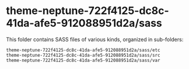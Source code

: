 # theme-neptune-722f4125-dc8c-41da-afe5-912088951d2a/sass

This folder contains SASS files of various kinds, organized in sub-folders:

    theme-neptune-722f4125-dc8c-41da-afe5-912088951d2a/sass/etc
    theme-neptune-722f4125-dc8c-41da-afe5-912088951d2a/sass/src
    theme-neptune-722f4125-dc8c-41da-afe5-912088951d2a/sass/var
